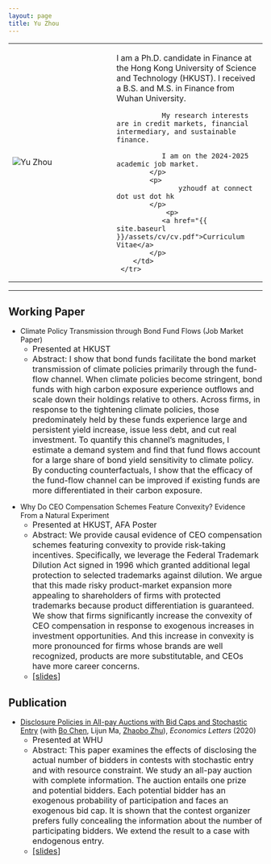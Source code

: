 ```yaml
---
layout: page
title: Yu Zhou
---
```


<table cellspacing="0" border="0" align="center">
    <tr>
         <td width="35%" align="left" valign="center">
         <img border="0" src="{{ site.baseurl }}/assets/images/photo2.jpg" alt="Yu Zhou">
         </td>
         <td width="2%"></td>
         <td width="55%" align="left" valign="top">
            <p>
            	I am a Ph.D. candidate in Finance at the Hong Kong University of Science and Technology (HKUST). I received a B.S. and M.S. in Finance from Wuhan University.
               
               My research interests are in credit markets, financial intermediary, and sustainable finance.
               
               I am on the 2024-2025 academic job market.
            </p>
            <p>
				   yzhoudf at connect dot ust dot hk
            </p>
				<p>
               <a href="{{ site.baseurl }}/assets/cv/cv.pdf">Curriculum Vitae</a>
            </p>
        </td>
     </tr>
</table>

***

## Working Paper
* Climate Policy Transmission through Bond Fund Flows (Job Market Paper)  
   * <font size="3">Presented at HKUST</font>
   * <font size="3">Abstract: I show that bond funds facilitate the bond market transmission of climate policies primarily through the fund-flow channel. When climate policies become stringent, bond funds with high carbon exposure experience outflows and scale down their holdings relative to others. Across firms, in response to the tightening climate policies, those predominately held by these funds experience large and persistent yield increase, issue less debt, and cut real investment. To quantify this channel’s magnitudes, I estimate a demand system and find that fund flows account for a large share of bond yield sensitivity to climate policy. By conducting counterfactuals, I show that the efficacy of the fund-flow channel can be improved if existing funds are more differentiated in their carbon exposure.</font>

<div></div>

* Why Do CEO Compensation Schemes Feature Convexity? Evidence From a Natural Experiment
   * <font size="3">Presented at HKUST, AFA Poster</font>
   * <font size="3">Abstract: We provide causal evidence of CEO compensation schemes featuring convexity to provide risk-taking incentives. Specifically, we leverage the Federal Trademark Dilution Act signed in 1996 which granted additional legal protection to selected trademarks against dilution.  We argue that this made risky product-market expansion more appealing to shareholders of firms with protected trademarks because product differentiation is guaranteed. We show that firms significantly increase the convexity of CEO compensation in response to exogenous increases in investment opportunities. And this increase in convexity is more pronounced for firms whose brands are well recognized, products are more substitutable, and CEOs have more career concerns.</font>
   * <a href="{{ site.baseurl }}/assets/research/ceo_convex_slides.pdf"><font size="3">[slides]</font></a>


## Publication
* [Disclosure Policies in All-pay Auctions with Bid Caps and Stochastic Entry](https://www.sciencedirect.com/science/article/pii/S0165176519304082?dgcid=author)
(with <a href="https://econbc.weebly.com/">Bo Chen</a>, Lijun Ma, <a href="https://faculte-recherche.audencia.com/en/cvs/cv/zhaobo-zhu/?no_cache=1&cHash=8ef4253eab09857f023af3f6e257a23e/">Zhaobo Zhu</a>), *Economics Letters* (2020)
   * <font size="3">Presented at WHU</font>
   * <font size="3">Abstract: This paper examines the effects of disclosing the actual number of bidders in contests with stochastic entry and with resource constraint. We study an all-pay auction with complete information. The auction entails one prize and potential bidders. Each potential bidder has an exogenous probability of participation and faces an exogenous bid cap. It is shown that the contest organizer prefers fully concealing the information about the number of participating bidders. We extend the result to a case with endogenous entry.</font>
   * <a href="{{ site.baseurl }}/assets/research/disclose_all_pay.pdf"><font size="3">[slides]</font></a>